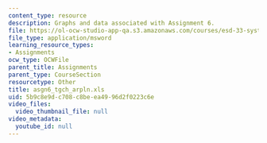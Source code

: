 ```yaml
---
content_type: resource
description: Graphs and data associated with Assignment 6.
file: https://ol-ocw-studio-app-qa.s3.amazonaws.com/courses/esd-33-systems-engineering-summer-2004/5b9c8e9dc708c8beea4996d2f0223c6e_asgn6_tgch_arpln.xls
file_type: application/msword
learning_resource_types:
- Assignments
ocw_type: OCWFile
parent_title: Assignments
parent_type: CourseSection
resourcetype: Other
title: asgn6_tgch_arpln.xls
uid: 5b9c8e9d-c708-c8be-ea49-96d2f0223c6e
video_files:
  video_thumbnail_file: null
video_metadata:
  youtube_id: null
---
```

